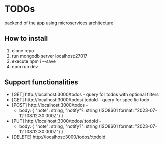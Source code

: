# TODOs
 backend of the app using microservices architecture

## How to install
1. clone repo
2. run mongodb server localhost:27017
3. execute npm i --save
4. npm run dev

## Support functionalities
* [GET] http://localhost:3000/todos - query for todos with optional filters
* [GET] http://localhost:3000/todos/:todoId - query for specific todo
* [POST] http://localhost:3000/todos -
  *  body: {
     "note": string,
     "notify"?: string (ISO8601 format: "2023-07-12T08:12:30.000Z")
     }
* [PUT] http://localhost:3000/todos/:todoId -
  * body: {
    "note": string,
    "notify?": string (ISO8601 format: "2023-07-12T08:12:30.000Z")
    }
* [DELETE] http://localhost:3000/todos/:todoId
